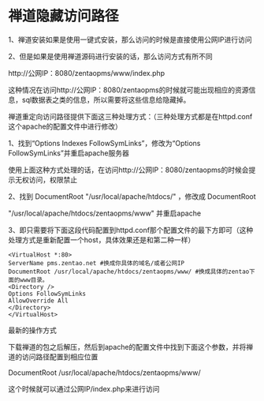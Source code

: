 # 禅道隐藏访问路径

1、禅道安装如果是使用一键式安装，那么访问的时候是直接使用公网IP进行访问

2、但是如果是使用禅道源码进行安装的话，那么访问方式有所不同

http://公网IP：8080/zentaopms/www/index.php

这种情况在访问http://公网IP：8080/zentaopms的时候就可能出现相应的资源信息，sql数据表之类的信息，所以需要将这些信息给隐藏掉。

禅道重定向访问路径提供下面这三种处理方式：（三种处理方式都是在httpd.conf这个apache的配置文件中进行修改）

1、找到“Options Indexes FollowSymLinks”，修改为“Options FollowSymLinks”并重启apache服务器

使用上面这种方式处理的话，在访问http://公网IP：8080/zentaopms的时候会提示无权访问，权限禁止

2、找到 DocumentRoot "/usr/local/apache/htdocs/" ，修改成 DocumentRoot 

"/usr/local/apache/htdocs/zentaopms/www" 并重启apache

3、即只需要将下面这段代码配置到httpd.conf那个配置文件的最下方即可（这种处理方式是重新配置一个host，具体效果还是和第二种一样）

```
<VirtualHost *:80>
ServerName pms.zentao.net #换成你具体的域名/或者公网IP
DocumentRoot /usr/local/apache/htdocs/zentaopms/www/ #换成具体的zentao下面的www目录。
<Directory />
Options FollowSymLinks
AllowOverride All
</Directory>
</VirtualHost>
```

最新的操作方式

下载禅道的包之后解压，然后到apache的配置文件中找到下面这个参数，并将禅道的访问路径配置到相应位置

DocumentRoot /usr/local/apache/htdocs/zentaopms/www/

这个时候就可以通过公网IP/index.php来进行访问